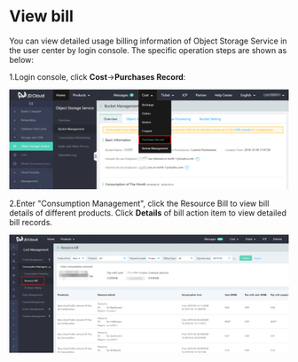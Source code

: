# View bill

You can view detailed usage billing information of Object Storage Service in the user center by login console. The specific operation steps are shown as below:

1.Login  console, click **Cost**->**Purchases Record**:

![消费记录](../../../../image/Object-Storage-Service/OSS-004.png)

2.Enter "Consumption Management", click the Resource Bill to view bill details of different products. Click **Details** of bill action item to view detailed bill records.

![详情](../../../../image/Object-Storage-Service/OSS-005.png)
